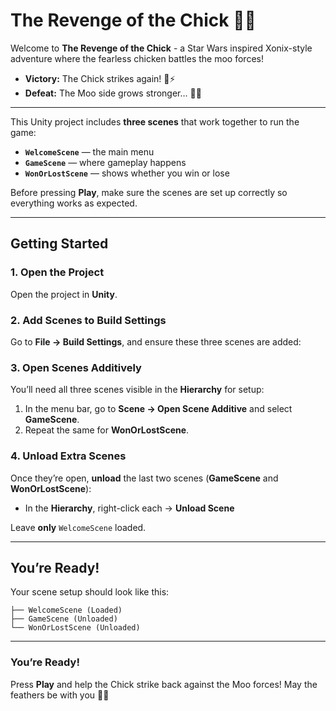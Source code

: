 # The Revenge of the Chick 🐥✨

Welcome to **The Revenge of the Chick** - a Star Wars inspired Xonix-style adventure where the fearless chicken battles the moo forces!  
- **Victory:** The Chick strikes again! 🐥⚡  
- **Defeat:** The Moo side grows stronger… 🐄💀

---

This Unity project includes **three scenes** that work together to run the game:
- **`WelcomeScene`** — the main menu  
- **`GameScene`** — where gameplay happens  
- **`WonOrLostScene`** — shows whether you win or lose  

Before pressing **Play**, make sure the scenes are set up correctly so everything works as expected.

---

## Getting Started

### 1. Open the Project
Open the project in **Unity**.

### 2. Add Scenes to Build Settings
Go to **File → Build Settings**, and ensure these three scenes are added:

### 3. Open Scenes Additively
You’ll need all three scenes visible in the **Hierarchy** for setup:
1. In the menu bar, go to **Scene → Open Scene Additive** and select **GameScene**.  
2. Repeat the same for **WonOrLostScene**.

### 4. Unload Extra Scenes
Once they’re open, **unload** the last two scenes (**GameScene** and **WonOrLostScene**):

- In the **Hierarchy**, right-click each → **Unload Scene**

Leave **only** `WelcomeScene` loaded.

---

## You’re Ready!
Your scene setup should look like this:

```
├── WelcomeScene (Loaded)
├── GameScene (Unloaded)
└── WonOrLostScene (Unloaded)
```

---

### You’re Ready! 
Press **Play** and help the Chick strike back against the Moo forces! May the feathers be with you 🐥✨

